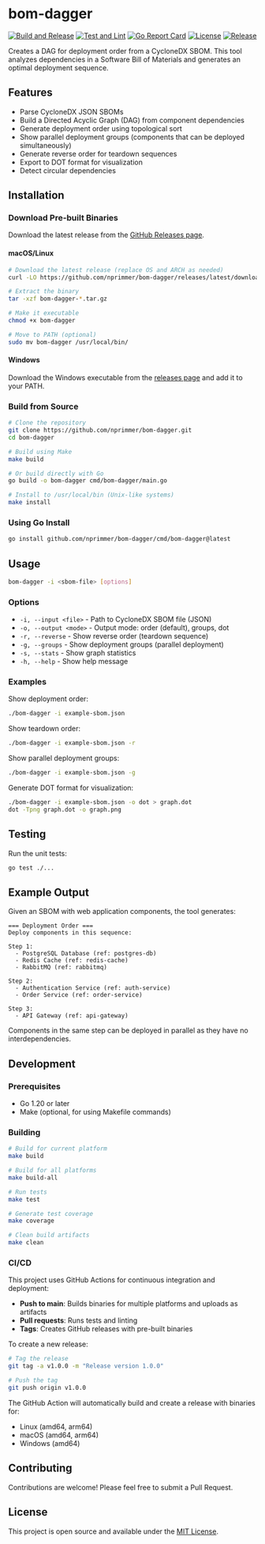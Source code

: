 # bom-dagger

[![Build and Release](https://github.com/nprimmer/bom-dagger/actions/workflows/build.yml/badge.svg)](https://github.com/nprimmer/bom-dagger/actions/workflows/build.yml)
[![Test and Lint](https://github.com/nprimmer/bom-dagger/actions/workflows/test.yml/badge.svg)](https://github.com/nprimmer/bom-dagger/actions/workflows/test.yml)
[![Go Report Card](https://goreportcard.com/badge/github.com/nprimmer/bom-dagger)](https://goreportcard.com/report/github.com/nprimmer/bom-dagger)
[![License](https://img.shields.io/github/license/nprimmer/bom-dagger)](LICENSE)
[![Release](https://img.shields.io/github/v/release/nprimmer/bom-dagger)](https://github.com/nprimmer/bom-dagger/releases/latest)

Creates a DAG for deployment order from a CycloneDX SBOM. This tool analyzes dependencies in a Software Bill of Materials and generates an optimal deployment sequence.

## Features

- Parse CycloneDX JSON SBOMs
- Build a Directed Acyclic Graph (DAG) from component dependencies
- Generate deployment order using topological sort
- Show parallel deployment groups (components that can be deployed simultaneously)
- Generate reverse order for teardown sequences
- Export to DOT format for visualization
- Detect circular dependencies

## Installation

### Download Pre-built Binaries

Download the latest release from the [GitHub Releases page](https://github.com/nprimmer/bom-dagger/releases/latest).

#### macOS/Linux
```bash
# Download the latest release (replace OS and ARCH as needed)
curl -LO https://github.com/nprimmer/bom-dagger/releases/latest/download/bom-dagger-$(uname -s | tr '[:upper:]' '[:lower:]')-$(uname -m).tar.gz

# Extract the binary
tar -xzf bom-dagger-*.tar.gz

# Make it executable
chmod +x bom-dagger

# Move to PATH (optional)
sudo mv bom-dagger /usr/local/bin/
```

#### Windows
Download the Windows executable from the [releases page](https://github.com/nprimmer/bom-dagger/releases/latest) and add it to your PATH.

### Build from Source

```bash
# Clone the repository
git clone https://github.com/nprimmer/bom-dagger.git
cd bom-dagger

# Build using Make
make build

# Or build directly with Go
go build -o bom-dagger cmd/bom-dagger/main.go

# Install to /usr/local/bin (Unix-like systems)
make install
```

### Using Go Install

```bash
go install github.com/nprimmer/bom-dagger/cmd/bom-dagger@latest
```

## Usage

```bash
bom-dagger -i <sbom-file> [options]
```

### Options

- `-i, --input <file>` - Path to CycloneDX SBOM file (JSON)
- `-o, --output <mode>` - Output mode: order (default), groups, dot
- `-r, --reverse` - Show reverse order (teardown sequence)
- `-g, --groups` - Show deployment groups (parallel deployment)
- `-s, --stats` - Show graph statistics
- `-h, --help` - Show help message

### Examples

Show deployment order:
```bash
./bom-dagger -i example-sbom.json
```

Show teardown order:
```bash
./bom-dagger -i example-sbom.json -r
```

Show parallel deployment groups:
```bash
./bom-dagger -i example-sbom.json -g
```

Generate DOT format for visualization:
```bash
./bom-dagger -i example-sbom.json -o dot > graph.dot
dot -Tpng graph.dot -o graph.png
```

## Testing

Run the unit tests:
```bash
go test ./...
```

## Example Output

Given an SBOM with web application components, the tool generates:

```
=== Deployment Order ===
Deploy components in this sequence:

Step 1:
  - PostgreSQL Database (ref: postgres-db)
  - Redis Cache (ref: redis-cache)
  - RabbitMQ (ref: rabbitmq)

Step 2:
  - Authentication Service (ref: auth-service)
  - Order Service (ref: order-service)

Step 3:
  - API Gateway (ref: api-gateway)
```

Components in the same step can be deployed in parallel as they have no interdependencies.

## Development

### Prerequisites
- Go 1.20 or later
- Make (optional, for using Makefile commands)

### Building
```bash
# Build for current platform
make build

# Build for all platforms
make build-all

# Run tests
make test

# Generate test coverage
make coverage

# Clean build artifacts
make clean
```

### CI/CD

This project uses GitHub Actions for continuous integration and deployment:

- **Push to main**: Builds binaries for multiple platforms and uploads as artifacts
- **Pull requests**: Runs tests and linting
- **Tags**: Creates GitHub releases with pre-built binaries

To create a new release:
```bash
# Tag the release
git tag -a v1.0.0 -m "Release version 1.0.0"

# Push the tag
git push origin v1.0.0
```

The GitHub Action will automatically build and create a release with binaries for:
- Linux (amd64, arm64)
- macOS (amd64, arm64)
- Windows (amd64)

## Contributing

Contributions are welcome! Please feel free to submit a Pull Request.

## License

This project is open source and available under the [MIT License](LICENSE).
